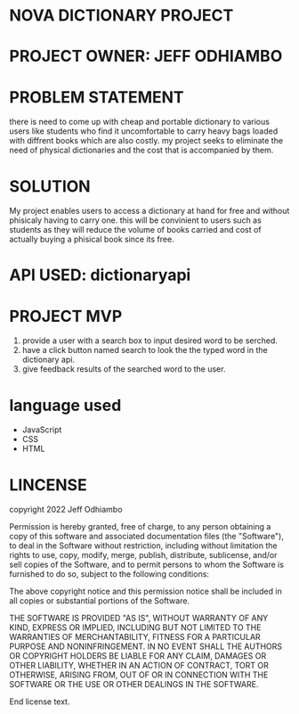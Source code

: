 # NOVA DICTIONARY PROJECT

# PROJECT OWNER: JEFF ODHIAMBO

# PROBLEM STATEMENT
there is need to come up with cheap and portable dictionary to various users like students who find it uncomfortable to carry heavy bags loaded with diffrent books which are also costly. my project seeks to eliminate the need of physical dictionaries and the cost that is accompanied by them.


# SOLUTION

My project enables users to access a dictionary at hand for free and without phisicaly having to carry one. this will be convinient to users such as students as they will reduce the volume of books carried and cost of actually buying a phisical book since its free. 

# API USED: dictionaryapi

# PROJECT MVP

1) provide a user with a search box to input desired word to be serched.
2) have a click button named search to look the the typed word in the dictionary api.
3) give feedback results of the searched word to the user.

#   language used

* JavaScript
* CSS
* HTML

# LINCENSE

copyright 2022 Jeff Odhiambo

Permission is hereby granted, free of charge, to any person obtaining a copy of this software and associated documentation files (the "Software"), to deal in the Software without restriction, including without limitation the rights to use, copy, modify, merge, publish, distribute, sublicense, and/or sell copies of the Software, and to permit persons to whom the Software is furnished to do so, subject to the following conditions:

The above copyright notice and this permission notice shall be included in all copies or substantial portions of the Software.

THE SOFTWARE IS PROVIDED "AS IS", WITHOUT WARRANTY OF ANY KIND, EXPRESS OR IMPLIED, INCLUDING BUT NOT LIMITED TO THE WARRANTIES OF MERCHANTABILITY, FITNESS FOR A PARTICULAR PURPOSE AND NONINFRINGEMENT. IN NO EVENT SHALL THE AUTHORS OR COPYRIGHT HOLDERS BE LIABLE FOR ANY CLAIM, DAMAGES OR OTHER LIABILITY, WHETHER IN AN ACTION OF CONTRACT, TORT OR OTHERWISE, ARISING FROM, OUT OF OR IN CONNECTION WITH THE SOFTWARE OR THE USE OR OTHER DEALINGS IN THE SOFTWARE.

End license text.